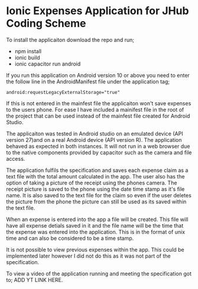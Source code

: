 # Ionic Expenses Application for JHub Coding Scheme
 
 To install the applicaiton download the repo and run;
 
  - npm install
  - ionic build
  - ionic capacitor run android

If you run this application on Android version 10 or above you need to enter the follow line in the AndroidManifest file under the application tag;

    android:requestLegacyExternalStorage="true"
    
If this is not entered in the mainfest file the applicaiton won't save expenses to the users phone. For ease I have included a mainifest file in the root of the project that can be used instead of the mainfest file created for Android Studio.

The applicaiton was tested in Android studio on an emulated device (API version 27)and on a real Android device (API version R). The application behaved as expected in both instances. It will not run in a web browser due to the native components provided by capacitor such as the camera and file access.

The application fulfils the specification and saves each expense claim as a text file with the total amount calculated in the app. The user also has the option of taking a picture of the receipt using the phones camera. The receipt picture is saved to the phone using the date time stamp as it's file name. It is also saved to the text file for the claim so even if the user deletes the picture from the phone the picture can still be used as its saved within the text file.

When an expense is entered into the app a file will be created. This file will have all expense detials saved in it and the file name will be the time that the expense was entered into the application. This is in the format of unix time and can also be considered to be a time stamp.

It is not possible to view previous expenses within the app. This could be implemented later however I did not do this as it was not part of the specification.

To view a video of the application running and meeting the specification got to; ADD YT LINK HERE.

